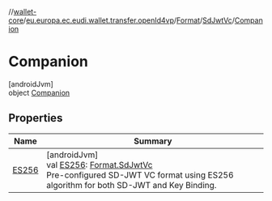 //[wallet-core](../../../../../index.md)/[eu.europa.ec.eudi.wallet.transfer.openId4vp](../../../index.md)/[Format](../../index.md)/[SdJwtVc](../index.md)/[Companion](index.md)

# Companion

[androidJvm]\
object [Companion](index.md)

## Properties

| Name | Summary |
|---|---|
| [ES256](-e-s256.md) | [androidJvm]<br>val [ES256](-e-s256.md): [Format.SdJwtVc](../index.md)<br>Pre-configured SD-JWT VC format using ES256 algorithm for both SD-JWT and Key Binding. |
